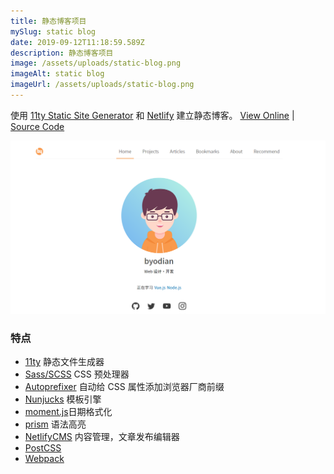```yaml
---
title: 静态博客项目
mySlug: static blog
date: 2019-09-12T11:18:59.589Z
description: 静态博客项目
image: /assets/uploads/static-blog.png
imageAlt: static blog
imageUrl: /assets/uploads/static-blog.png
---
```


使用 [11ty Static Site Generator][11ty] 和 [Netlify][netlify] 建立静态博客。
[View Online](https://byodiandev.com) | [Source Code](https://github.com/byodian/byodian-site)

![blog](https://raw.githubusercontent.com/byodian/logpic/master/static-blog.png)

### 特点
- [11ty][11ty] 静态文件生成器
- [Sass/SCSS][sass] CSS 预处理器
- [Autoprefixer][autoprefixer] 自动给 CSS 属性添加浏览器厂商前缀
- [Nunjucks][nunjucks] 模板引擎
- [moment.js][moment]日期格式化
- [prism][prism] 语法高亮
- [NetlifyCMS][netlifycms] 内容管理，文章发布编辑器
- [PostCSS][postcss] 
- [Webpack][webpack]

[11ty]: https://www.11ty.io/
[netlify]: https://www.netlify.com/
[sass]: https://sass-lang.com/
[webpack]: https://webpack.js.org/
[nunjucks]: https://mozilla.github.io/nunjucks/
[netlifycms]: https://www.netlifycms.org/
[postcss]: https://postcss.org/
[autoprefixer]: https://github.com/postcss/autoprefixer
[moment]: https://momentjs.com/
[prism]: https://prismjs.com/
